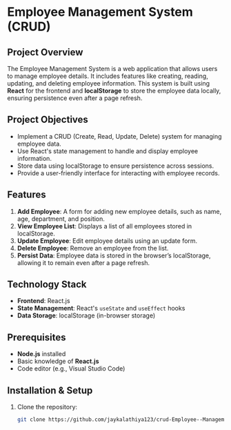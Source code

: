 # Employee Management System (CRUD)

## Project Overview
The Employee Management System is a web application that allows users to manage employee details. It includes features like creating, reading, updating, and deleting employee information. This system is built using **React** for the frontend and **localStorage** to store the employee data locally, ensuring persistence even after a page refresh.

## Project Objectives
- Implement a CRUD (Create, Read, Update, Delete) system for managing employee data.
- Use React's state management to handle and display employee information.
- Store data using localStorage to ensure persistence across sessions.
- Provide a user-friendly interface for interacting with employee records.

## Features
1. **Add Employee**: A form for adding new employee details, such as name, age, department, and position.
2. **View Employee List**: Displays a list of all employees stored in localStorage.
3. **Update Employee**: Edit employee details using an update form.
4. **Delete Employee**: Remove an employee from the list.
5. **Persist Data**: Employee data is stored in the browser’s localStorage, allowing it to remain even after a page refresh.

## Technology Stack
- **Frontend**: React.js
- **State Management**: React's `useState` and `useEffect` hooks
- **Data Storage**: localStorage (in-browser storage)

## Prerequisites
- **Node.js** installed
- Basic knowledge of **React.js**
- Code editor (e.g., Visual Studio Code)

## Installation & Setup
1. Clone the repository:
   ```bash
   git clone https://github.com/jaykalathiya123/crud-Employee--Management-from-react-.git
  ```



